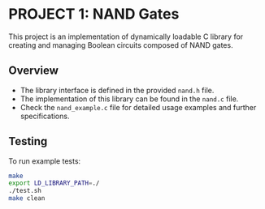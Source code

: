 # PROJECT 1: NAND Gates
This project is an implementation of dynamically loadable C library for creating and managing Boolean circuits composed of NAND gates.

## Overview

- The library interface is defined in the provided `nand.h` file.
- The implementation of this library can be found in the `nand.c` file.
- Check the `nand_example.c` file for detailed usage examples and further specifications.

## Testing
To run example tests:
```bash
make
export LD_LIBRARY_PATH=./
./test.sh
make clean
